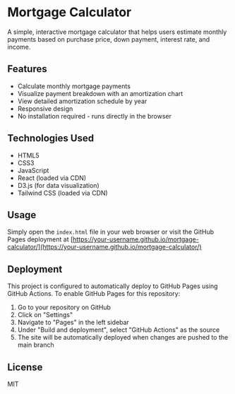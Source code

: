 # Mortgage Calculator

A simple, interactive mortgage calculator that helps users estimate monthly payments based on purchase price, down payment, interest rate, and income.

## Features

- Calculate monthly mortgage payments
- Visualize payment breakdown with an amortization chart
- View detailed amortization schedule by year
- Responsive design
- No installation required - runs directly in the browser

## Technologies Used

- HTML5
- CSS3
- JavaScript
- React (loaded via CDN)
- D3.js (for data visualization)
- Tailwind CSS (loaded via CDN)

## Usage

Simply open the `index.html` file in your web browser or visit the GitHub Pages deployment at [https://your-username.github.io/mortgage-calculator/](https://your-username.github.io/mortgage-calculator/)

## Deployment

This project is configured to automatically deploy to GitHub Pages using GitHub Actions. To enable GitHub Pages for this repository:

1. Go to your repository on GitHub
2. Click on "Settings"
3. Navigate to "Pages" in the left sidebar
4. Under "Build and deployment", select "GitHub Actions" as the source
5. The site will be automatically deployed when changes are pushed to the main branch

## License

MIT
